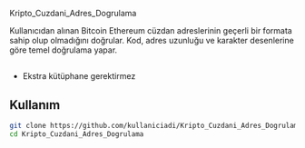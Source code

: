 Kripto_Cuzdani_Adres_Dogrulama

Kullanıcıdan alınan Bitcoin Ethereum cüzdan adreslerinin geçerli bir formata sahip olup olmadığını doğrular. Kod, adres uzunluğu ve karakter desenlerine göre temel doğrulama yapar.

##
- Ekstra kütüphane gerektirmez

## Kullanım

```bash
git clone https://github.com/kullaniciadi/Kripto_Cuzdani_Adres_Dogrulama.git
cd Kripto_Cuzdani_Adres_Dogrulama

